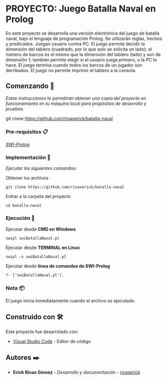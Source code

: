 # PROYECTO: Juego Batalla Naval en Prolog

En este proyecto se desarrolla una versión electrónica del juego de batalla naval, bajo el lenguaje de programación Prolog.
Se utilizarán reglas, hechos y predicados. Juegan usuario contra PC. El juego permite decidir la dimensión del tablero
(cuadrado, por lo que solo se solicita un lado); el número de barcos es el mismo que la dimensión del tablero (lado)
y son de dimensión 1; también permite elegir si el usuario juega primero, o la PC lo hace. 
El juego termina cuando todos los barcos de un jugador son derribados.
El juego no permite imprimir el tablero a la consola.

## Comenzando 🚀

_Estas instrucciones te permitirán obtener una copia del proyecto en funcionamiento en tu máquina local para propósitos de desarrollo y pruebas._

git clone https://github.com/rivaserick/batalla-naval


### Pre-requisitos 📋

_[SWI-Prolog](http://www.swi-prolog.org/)_


### Implementación 🔧

_Ejecutar los siguientes comandos:_

Obtener los archivos

```
git clone https://github.com/rivaserick/batalla-naval
```

Entrar a la carpeta del proyecto

```
cd batalla-naval
```

### Ejecución 🔧

Ejecutar desde **CMD en Windows**

```
swipl swiBatallaNaval.pl
```

Ejecutar desde **TERMINAL en Linux**

```
swipl -s swiBatallaNaval.pl
```

Ejecutar desde **línea de comandos de SWI-Prolog**

```
?- ['swiBatallaNaval.pl'].
```

### Nota 📦

El juego inicia inmediatamente cuando el archivo es ejecutado.

## Construido con 🛠️

Este proyecto fue desarrolado con:

* [Visual Studio Code](https://code.visualstudio.com/) - Editor de código

## Autores ✒️

* **Erick Rivas Gómez** - *Desarrollo y documentación* - [rivaserick](https://github.com/rivaserick)
